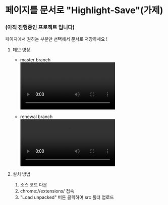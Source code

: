 # 페이지를 문서로 "Highlight-Save"(가제)

### (아직 진행중인 프로젝트 입니다)

페이지에서 원하는 부분만 선택해서 문서로 저장하세요 !

1. 데모 영상

   - master branch</br>
     <video>

        <source src="https://www.youtube.com/watch?v=8zty4U6jumA"/>
     </video>

   - renewal branch</br>
     <video>
        <source src="https://www.youtube.com/watch?v=6CElqfeamIg"/>
     </video>

2. 설치 방법

   1. 소스 코드 다운
   2. chrome://extensions/ 접속
   3. "Load unpacked" 버튼 클릭하여 src 폴더 업로드
